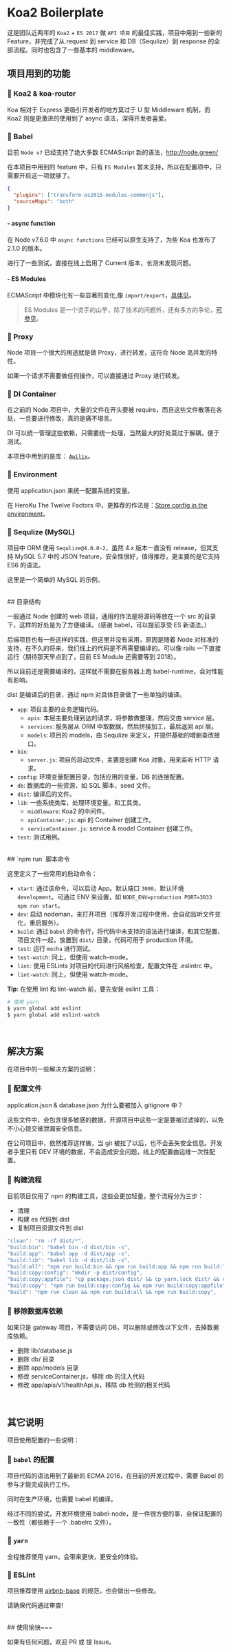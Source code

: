 # Koa2 Boilerplate

这是团队近两年的 `Koa2` + `ES 2017` 做 `API 项目` 的最佳实践，项目中用到一些新的 Feature，并完成了从 request 到 service 和 DB（Sequlize）到 response 的全部流程。同时也包含了一些基本的 middleware。


## 项目用到的功能

### 🌈 Koa2 & koa-router

Koa 相对于 Express 更吸引开发者的地方莫过于 U 型 Middleware 机制，而 Koa2 则是更激进的使用到了 async 语法，深得开发者喜爱。


### 🌈 Babel

目前 `Node v7` 已经支持了绝大多数 ECMAScript 新的语法，<http://node.green/>

在本项目中用到的 feature 中，只有 `ES Modules` 暂未支持，所以在配置项中，只需要开启这一项就够了。

``` json
{
  "plugins": ["transform-es2015-modules-commonjs"],
  "sourceMaps": "both"
}
```

#### - async function

在 Node v7.6.0 中 `async functions` 已经可以原生支持了，为些 Koa 也发布了 2.1.0 的版本。

进行了一些测试，直接在线上启用了 Current 版本，长测未发现问题。


#### - ES Modules

ECMAScript 中模块化有一些显著的变化,像 `import/export`，[具体见](http://www.2ality.com/2014/09/es6-modules-final.html)。

> ES Modules 是一个烫手的山芋，除了技术的问题外，还有多方的争论，[可参见](https://segmentfault.com/a/1190000004940294)。

### 🌈 Proxy

Node 项目一个很大的用途就是做 Proxy，进行转发，这符合 Node 高并发的特性。

如果一个请求不需要做任何操作，可以直接通过 Proxy 进行转发。

### 🌈 DI Container

在之前的 Node 项目中，大量的文件在开头要被 require，而且这些文件散落在各处，一旦要进行修改，真的是痛不堪言。

DI 可以统一管理这些依赖，只需要统一处理，当然最大的好处莫过于解耦，便于测试。

本项目中用到的是库： [`Awilix`](https://github.com/jeffijoe/awilix)。


### 🌈 Environment

使用 application.json 来统一配置系统的变量。

在 HeroKu The Twelve Factors 中，更推荐的作法是：[Store config in the environment](https://12factor.net/config)。


### 🌈 Sequlize (MySQL)

项目中 ORM 使用 `Sequlize@4.0.0-2`，虽然 4.x 版本一直没有 release，但其支持 MySQL 5.7 中的 JSON feature，安全性很好，值得推荐，更主要的是它支持 ES6 的语法。

这里是一个简单的 MySQL 的示例。


<br/>
## 目录结构

一般通过 Node 创建的 web 项目，通用的作法是将源码等放在一个 src 的目录下，这样的好处是为了方便编译。（感谢 babel，可以提前享受 ES 新语法。）

后端项目也有一些这样的实践，但这里并没有采用，原因是随着 Node 对标准的支持，在不久的将来，我们线上的代码是不再需要编译的。可以像 rails 一下直接运行（期待那天早点到了，目前 ES Module 还需要等到 2018）。

所以目前还是需要编译的，这样就不需要在服务器上跑 babel-runtime，会对性能有影响。

dist 是编译后的目录，通过 npm 对具体目录做了一些单独的编译。

* `app`: 项目主要的业务逻辑代码。
  * `apis`: 本层主要处理到达的请求，将参数做整理，然后交由 service 层。
  * `services`: 服务层从 ORM 中取数据，然后拼接加工，最后返回 api 层。
  * `models`: 项目的 models，由 Sequlize 来定义，并提供基础的增删查改接口。
* `bin`: 
  * `server.js`:  项目的启动文件，主要是创建 Koa 对象，用来监听 HTTP 请求。
* `config`: 环境变量配置目录，包括应用的变量，DB 的连接配置。
* `db`:  数据库的一些资源，如 SQL 脚本，seed 文件。
* `dist`: 编译后的文件。
* `lib`: 一些系统类库，处理环境变量。和工具类。
  * `middleware`: Koa2 的中间件。
  * `apiContainer.js`: api 的 Container 创建工作。
  * `serviceContainer.js`: service & model Container 创建工作。
* `test`: 测试用例。


<br/>
## `npm run` 脚本命令

这里定义了一些常用的启动命令：

* `start`: 通过该命令，可以启动 App。默认端口 `3000`，默认环境 `development`。可通过 ENV 来设置，如 `NODE_ENV=production PORT=3033 npm run start`。
* `dev`: 启动 nodeman，来打开项目（推荐开发过程中使用，会自动监听文件变化，重启服务）。
* `build`: 通过 `babel` 的命令行，将代码中未支持的语法进行编译，和其它配置、项目文件一起，放置到 `dist/` 目录，代码可用于 production 环境。
* `test`: 运行 `mocha` 进行测试。
* `test-watch`: 同上，但使用 watch-mode。
* `lint`: 使用 ESLints 对项目的代码进行风格检查，配置文件在 .eslintrc 中。
* `lint-watch`: 同上，但使用 watch-mode。

**Tip**: 在使用 lint 和 lint-watch 前，要先安装 eslint 工具：

``` bash
# 使用 yarn
$ yarn global add eslint
$ yarn global add eslint-watch
```


<br/>

## 解决方案

在项目中的一些解决方案的说明：

### 🌟 配置文件

application.json & database.json 为什么要被加入 gitignore 中？

这些文件中，会包含很多敏感的数据，开源项目中这些一定是要被过滤掉的，以免不小心提交被泄漏安全信息。

在公司项目中，依然推荐这样做，当 git 被拉了以后，也不会丢失安全信息。开发者手里只有 DEV 环境的数据，不会造成安全问题，线上的配置由运维一次性配置。

### 🌟 构建流程

目前项目仅用了 npm 的构建工具，这些会更加轻量，整个流程分为三步：

- 清理
- 构建 es 代码到 dist
- 复制项目资源文件到 dist

``` js
"clean": "rm -rf dist/*",
"build:bin": "babel bin -d dist/bin -s",
"build:app": "babel app -d dist/app -s",
"build:lib": "babel lib -d dist/lib -s",
"build:all": "npm run build:bin && npm run build:app && npm run build:lib && npm run build:config",
"build:copy:config": "mkdir -p dist/config",
"build:copy:appfile": "cp package.json dist/ && cp yarn.lock dist/ && cp process.yml dist/ && cp Dockerfile dist/ && cp docker-compose.yml dist/",
"build:copy": "npm run build:copy:config && npm run build:copy:appfile",
"build": "npm run clean && npm run build:all && npm run build:copy",
```

### 🌟 移除数据库依赖

如果只是 gateway 项目，不需要访问 DB，可以删除或修改以下文件，去掉数据库依赖。

- 删除 lib/database.js
- 删除 db/ 目录
- 删除 app/models 目录
- 修改 serviceContainer.js，移除 db 的注入代码
- 修改 app/apis/v1/healthApi.js，移除 db 检测的相关代码


<br/>

## 其它说明

项目使用配置的一些说明：

### 🌟 `babel` 的配置

项目代码的语法用到了最新的 ECMA 2016，在目前的开发过程中，需要 Babel 的参与才能完成执行工作。

同时在生产环境，也需要 babel 的编译。

经过不同的尝试，开发环境使用 babel-node，是一件很方便的事，会保证配置的一致性（都依赖于一个 .babelrc 文件）。


### 🌟 `yarn`

全程推荐使用 yarn，会带来更快，更安全的体验。


### 🌟 ESLint

项目推荐使用 [airbnb-base](https://www.npmjs.com/package/eslint-config-airbnb-base) 的规范，也会做出一些修改。

请确保代码通过审查!


<br/>
## 使用愉快~~~

如果有任何问题，欢迎 PR 或 提 Issue。

